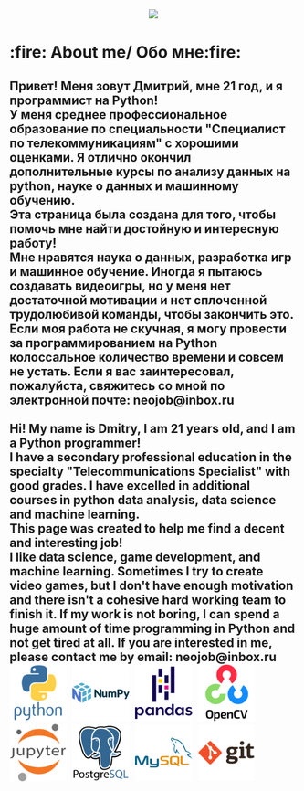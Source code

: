 <div id="header" align="center">
  <img src="https://media.tenor.com/2uyENRmiUt0AAAAC/coding.gif" width="500"/>
</div>

<h1>:fire: About me/ Обо мне:fire:
<h2>Привет! Меня зовут Дмитрий, мне 21 год, и я программист на Python!<br>
У меня среднее профессиональное образование по специальности "Специалист по телекоммуникациям" с хорошими оценками. Я отлично окончил дополнительные курсы по анализу данных на python, науке о данных и машинному обучению.<br>
Эта страница была создана для того, чтобы помочь мне найти достойную и интересную работу!<br>
Мне нравятся наука о данных, разработка игр и машинное обучение. Иногда я пытаюсь создавать видеоигры, но у меня нет достаточной мотивации и нет сплоченной трудолюбивой команды, чтобы закончить это.
Если моя работа не скучная, я могу провести за программированием на Python колоссальное количество времени и совсем не устать.
Если я вас заинтересовал, пожалуйста, свяжитесь со мной по электронной почте: neojob@inbox.ru<br>
<br>
Hi! My name is Dmitry, I am 21 years old, and I am a Python programmer!<br>
I have a secondary professional education in the specialty "Telecommunications Specialist" with good grades. I have excelled in additional courses in python data analysis, data science and machine learning.<br>
This page was created to help me find a decent and interesting job!<br>
I like data science, game development, and machine learning. Sometimes I try to create video games, but I don't have enough motivation and there isn't a cohesive hard working team to finish it.
If my work is not boring, I can spend a huge amount of time programming in Python and not get tired at all.
If you are interested in me, please contact me by email: neojob@inbox.ru<br>
<div>
  <img src="https://github.com/devicons/devicon/blob/master/icons/python/python-original-wordmark.svg" title="Python" alt="Python" width="100" height="100"/>&nbsp;
  <img src="https://github.com/devicons/devicon/blob/master/icons/numpy/numpy-original-wordmark.svg" title="Numpy" alt="Numpy" width="100" height="100"/>&nbsp;
  <img src="https://github.com/devicons/devicon/blob/master/icons/pandas/pandas-original-wordmark.svg" title="Pandas" alt="Pandas" width="100" height="100"/>&nbsp;
  <img src="https://github.com/devicons/devicon/blob/master/icons/opencv/opencv-original-wordmark.svg" title="OpenCV" alt="OpenCV" width="100" height="100"/>&nbsp;
  <img src="https://github.com/devicons/devicon/blob/master/icons/jupyter/jupyter-original-wordmark.svg" title="Jupyter" alt="Jupyter" width="100" height="100"/>&nbsp;
  <img src="https://github.com/devicons/devicon/blob/master/icons/postgresql/postgresql-original-wordmark.svg" title="PostgreSQL" alt="PostgreSQL " width="100" height="100"/>&nbsp;
  <img src="https://github.com/devicons/devicon/blob/master/icons/mysql/mysql-original-wordmark.svg" title="MySQL"  alt="MySQL" width="100" height="100"/>&nbsp;
  <img src="https://github.com/devicons/devicon/blob/master/icons/git/git-original-wordmark.svg" title="Git" **alt="Git" width="100" height="100"/>
</div>



